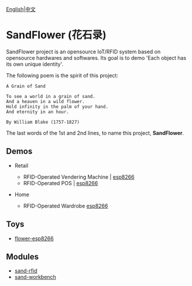 [English](README.md)|[中文](zh/README.md)

# SandFlower (花石录)

SandFlower project is an opensource IoT/RFID system based on opensource hardwares and softwares. Its goal is to demo 'Each object has its own unique identity'.

The following poem is the spirit of this project:

```
A Grain of Sand

To see a world in a grain of sand.
And a heaven in a wild flower.
Hold infinity in the palm of your hand.
And eternity in an hour.

By William Blake (1757-1827)
```

The last words of the 1st and 2nd lines, to name this project, **SandFlower**.

## Demos
* Retail
  * RFID-Operated Vendering Machine | [esp8266](https://github.com/langhua/flower-esp8266/tree/master/docs/zh/retail/rovem)
  * RFID-Operated POS | [esp8266](https://github.com/langhua/flower-esp8266/tree/master/docs/zh/retail/pos)

* Home
  * RFID-Operated Wardrobe [esp8266]()

## Toys
* [flower-esp8266](https://github.com/langhua/flower-esp8266)

## Modules
* [sand-rfid]()
* [sand-workbench]()
